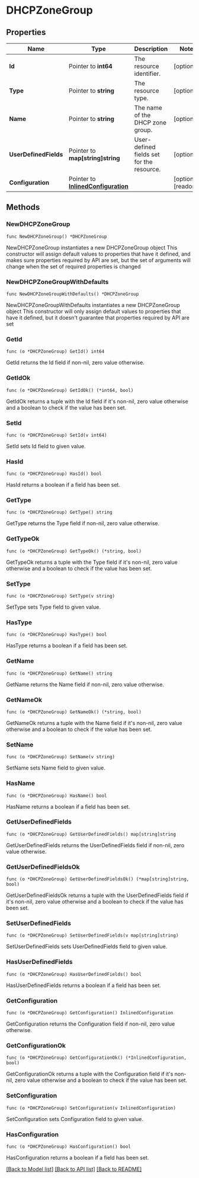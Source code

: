 # DHCPZoneGroup

## Properties

Name | Type | Description | Notes
------------ | ------------- | ------------- | -------------
**Id** | Pointer to **int64** | The resource identifier. | [optional] 
**Type** | Pointer to **string** | The resource type. | [optional] 
**Name** | Pointer to **string** | The name of the DHCP zone group. | [optional] 
**UserDefinedFields** | Pointer to **map[string]string** | User-defined fields set for the resource. | [optional] 
**Configuration** | Pointer to [**InlinedConfiguration**](InlinedConfiguration.md) |  | [optional] [readonly] 

## Methods

### NewDHCPZoneGroup

`func NewDHCPZoneGroup() *DHCPZoneGroup`

NewDHCPZoneGroup instantiates a new DHCPZoneGroup object
This constructor will assign default values to properties that have it defined,
and makes sure properties required by API are set, but the set of arguments
will change when the set of required properties is changed

### NewDHCPZoneGroupWithDefaults

`func NewDHCPZoneGroupWithDefaults() *DHCPZoneGroup`

NewDHCPZoneGroupWithDefaults instantiates a new DHCPZoneGroup object
This constructor will only assign default values to properties that have it defined,
but it doesn't guarantee that properties required by API are set

### GetId

`func (o *DHCPZoneGroup) GetId() int64`

GetId returns the Id field if non-nil, zero value otherwise.

### GetIdOk

`func (o *DHCPZoneGroup) GetIdOk() (*int64, bool)`

GetIdOk returns a tuple with the Id field if it's non-nil, zero value otherwise
and a boolean to check if the value has been set.

### SetId

`func (o *DHCPZoneGroup) SetId(v int64)`

SetId sets Id field to given value.

### HasId

`func (o *DHCPZoneGroup) HasId() bool`

HasId returns a boolean if a field has been set.

### GetType

`func (o *DHCPZoneGroup) GetType() string`

GetType returns the Type field if non-nil, zero value otherwise.

### GetTypeOk

`func (o *DHCPZoneGroup) GetTypeOk() (*string, bool)`

GetTypeOk returns a tuple with the Type field if it's non-nil, zero value otherwise
and a boolean to check if the value has been set.

### SetType

`func (o *DHCPZoneGroup) SetType(v string)`

SetType sets Type field to given value.

### HasType

`func (o *DHCPZoneGroup) HasType() bool`

HasType returns a boolean if a field has been set.

### GetName

`func (o *DHCPZoneGroup) GetName() string`

GetName returns the Name field if non-nil, zero value otherwise.

### GetNameOk

`func (o *DHCPZoneGroup) GetNameOk() (*string, bool)`

GetNameOk returns a tuple with the Name field if it's non-nil, zero value otherwise
and a boolean to check if the value has been set.

### SetName

`func (o *DHCPZoneGroup) SetName(v string)`

SetName sets Name field to given value.

### HasName

`func (o *DHCPZoneGroup) HasName() bool`

HasName returns a boolean if a field has been set.

### GetUserDefinedFields

`func (o *DHCPZoneGroup) GetUserDefinedFields() map[string]string`

GetUserDefinedFields returns the UserDefinedFields field if non-nil, zero value otherwise.

### GetUserDefinedFieldsOk

`func (o *DHCPZoneGroup) GetUserDefinedFieldsOk() (*map[string]string, bool)`

GetUserDefinedFieldsOk returns a tuple with the UserDefinedFields field if it's non-nil, zero value otherwise
and a boolean to check if the value has been set.

### SetUserDefinedFields

`func (o *DHCPZoneGroup) SetUserDefinedFields(v map[string]string)`

SetUserDefinedFields sets UserDefinedFields field to given value.

### HasUserDefinedFields

`func (o *DHCPZoneGroup) HasUserDefinedFields() bool`

HasUserDefinedFields returns a boolean if a field has been set.

### GetConfiguration

`func (o *DHCPZoneGroup) GetConfiguration() InlinedConfiguration`

GetConfiguration returns the Configuration field if non-nil, zero value otherwise.

### GetConfigurationOk

`func (o *DHCPZoneGroup) GetConfigurationOk() (*InlinedConfiguration, bool)`

GetConfigurationOk returns a tuple with the Configuration field if it's non-nil, zero value otherwise
and a boolean to check if the value has been set.

### SetConfiguration

`func (o *DHCPZoneGroup) SetConfiguration(v InlinedConfiguration)`

SetConfiguration sets Configuration field to given value.

### HasConfiguration

`func (o *DHCPZoneGroup) HasConfiguration() bool`

HasConfiguration returns a boolean if a field has been set.


[[Back to Model list]](../README.md#documentation-for-models) [[Back to API list]](../README.md#documentation-for-api-endpoints) [[Back to README]](../README.md)


